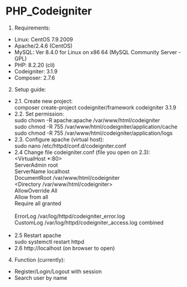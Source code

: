 # PHP_Codeigniter
1. Requirements:
- Linux: CentOS 7.9.2009
- Apache/2.4.6 (CentOS)
- MySQL: Ver 8.4.0 for Linux on x86 64 (MySQL Community Server - GPL)
- PHP: 8.2.20 (cli)
- Codeigniter: 3.1.9
- Composer: 2.7.6

2. Setup guide:
- 2.1. Create new project:   
  composer create-project codeigniter/framework codeigniter 3.1.9
- 2.2. Set permission:   
  sudo chown -R apache:apache /var/www/html/codeigniter   
  sudo chmod -R 755 /var/www/html/codeigniter/application/cache   
  sudo chmod -R 755 /var/www/html/codeigniter/application/logs    
- 2.3. Configure apache (virtual host):  
  sudo nano /etc/httpd/conf.d/codeigniter.conf
- 2.4 Change file codeigniter.conf (file you open on 2.3):   
  <VirtualHost *:80>  
    ServerAdmin root  
    ServerName localhost  
    DocumentRoot /var/www/html/codeigniter  
    <Directory /var/www/html/codeigniter>  
        AllowOverride All  
        Allow from all  
        Require all granted  
    </Directory>  
    ErrorLog /var/log/httpd/codeigniter_error.log  
    CustomLog /var/log/httpd/codeigniter_access.log combined  
</VirtualHost>  <br />
- 2.5 Restart apache  
sudo systemctl restart httpd  
- 2.6 http://localhost (on browser to open)   
  
4. Function (currently):
- Register/Login/Logout with session
- Search user by name
